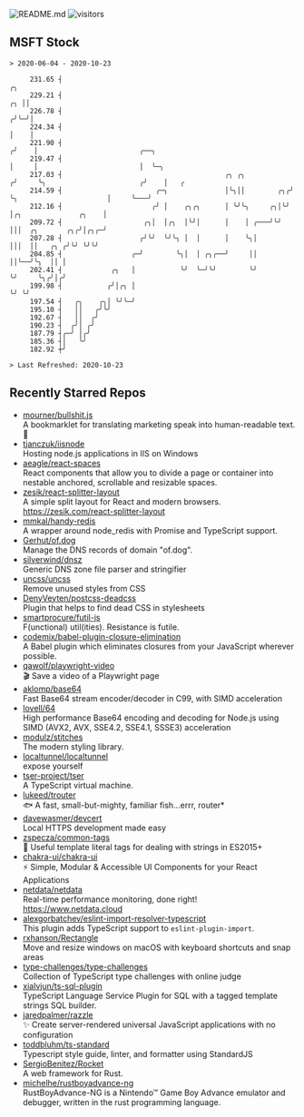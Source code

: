![README.md](https://github.com/Gerhut/Gerhut/workflows/README.md/badge.svg)
![visitors](https://visitors.vercel.app/Gerhut/Gerhut?token=8cf69d1f6813d272ef062726b6070c9be4ff72038cfe5a7ded7384a8da65d866)

## MSFT Stock

```
> 2020-06-04 - 2020-10-23

     231.65 ┤                                                              ╭╮                                    
     229.21 ┤                                                           ╭╮ ││                                    
     226.78 ┤                                                          ╭╯╰─╯│                                    
     224.34 ┤                                                          │    │                                    
     221.90 ┤                                                         ╭╯    │                         ╭──╮       
     219.47 ┤                                                         │     │                         │  ╰─╮     
     217.03 ┤                                        ╭╮ ╭╮           ╭╯     ╰╮                       ╭╯    │   ╭ 
     214.59 ┤                       ╭─╮              │╰╮││        ╭╮╭╯       ╰╮                      │     ╰───╯ 
     212.16 ┤                      ╭╯ │    ╭╮╭╮      │ ╰╯╰╮     ╭╮│╰╯         │╭╮              ╭╮    │           
     209.72 ┤                    ╭╮│  │╭╮  │╰╯│      │    │ ╭───╯╰╯           │││  ╭╮       ╭╮╭╯│╭╮╭─╯           
     207.28 ┤                   ╭╯╰╯  ╰╯╰╮ │  │      │    ╰╮│                 │││  ││   ╭╮ ╭╯╰╯ ╰╯╰╯             
     204.85 ┤                 ╭─╯        ╰╮│  │ ╭╮╭──╯     ││                 ││╰──╯╰╮  ││ │                     
     202.41 ┤            ╭╮   │           ╰╯  ╰─╯╰╯        ╰╯                 ╰╯     ╰╮╭╯│╭╯                     
     199.98 ┤           ╭╯│╭╮ │                                                       ╰╯ ╰╯                      
     197.54 ┤   ╭╮    ╭╮│ ╰╯╰─╯                                                                                  
     195.10 ┤   ││   ╭╯╰╯                                                                                        
     192.67 ┤   ││  ╭╯                                                                                           
     190.23 ┤  ╭╯│ ╭╯                                                                                            
     187.79 ┤╭─╯ │╭╯                                                                                             
     185.36 ┤│   ╰╯                                                                                              
     182.92 ┼╯                                                                                                   

> Last Refreshed: 2020-10-23
```

## Recently Starred Repos

- [mourner/bullshit.js](https://github.com/mourner/bullshit.js)  
  A bookmarklet for translating marketing speak into human-readable text. :poop:
- [tjanczuk/iisnode](https://github.com/tjanczuk/iisnode)  
  Hosting node.js applications in IIS on Windows
- [aeagle/react-spaces](https://github.com/aeagle/react-spaces)  
  React components that allow you to divide a page or container into nestable anchored, scrollable and resizable spaces.
- [zesik/react-splitter-layout](https://github.com/zesik/react-splitter-layout)  
  A simple split layout for React and modern browsers. https://zesik.com/react-splitter-layout
- [mmkal/handy-redis](https://github.com/mmkal/handy-redis)  
  A wrapper around node_redis with Promise and TypeScript support.
- [Gerhut/of.dog](https://github.com/Gerhut/of.dog)  
  Manage the DNS records of domain "of.dog".
- [silverwind/dnsz](https://github.com/silverwind/dnsz)  
  Generic DNS zone file parser and stringifier
- [uncss/uncss](https://github.com/uncss/uncss)  
  Remove unused styles from CSS
- [DenyVeyten/postcss-deadcss](https://github.com/DenyVeyten/postcss-deadcss)  
  Plugin that helps to find dead CSS in stylesheets
- [smartprocure/futil-js](https://github.com/smartprocure/futil-js)  
  F(unctional) util(ities). Resistance is futile.
- [codemix/babel-plugin-closure-elimination](https://github.com/codemix/babel-plugin-closure-elimination)  
  A Babel plugin which eliminates closures from your JavaScript wherever possible.
- [qawolf/playwright-video](https://github.com/qawolf/playwright-video)  
  🎬 Save a video of a Playwright page
- [aklomp/base64](https://github.com/aklomp/base64)  
  Fast Base64 stream encoder/decoder in C99, with SIMD acceleration
- [lovell/64](https://github.com/lovell/64)  
  High performance Base64 encoding and decoding for Node.js using SIMD (AVX2, AVX, SSE4.2, SSE4.1, SSSE3) acceleration
- [modulz/stitches](https://github.com/modulz/stitches)  
  The modern styling library.
- [localtunnel/localtunnel](https://github.com/localtunnel/localtunnel)  
  expose yourself
- [tser-project/tser](https://github.com/tser-project/tser)  
  A TypeScript virtual machine.
- [lukeed/trouter](https://github.com/lukeed/trouter)  
  :fish: A fast, small-but-mighty, familiar fish...errr, router*
- [davewasmer/devcert](https://github.com/davewasmer/devcert)  
  Local HTTPS development made easy
- [zspecza/common-tags](https://github.com/zspecza/common-tags)  
  🔖 Useful template literal tags for dealing with strings in ES2015+
- [chakra-ui/chakra-ui](https://github.com/chakra-ui/chakra-ui)  
  ⚡️ Simple, Modular & Accessible UI Components for your React Applications
- [netdata/netdata](https://github.com/netdata/netdata)  
  Real-time performance monitoring, done right! https://www.netdata.cloud
- [alexgorbatchev/eslint-import-resolver-typescript](https://github.com/alexgorbatchev/eslint-import-resolver-typescript)  
  This plugin adds TypeScript support to `eslint-plugin-import`.
- [rxhanson/Rectangle](https://github.com/rxhanson/Rectangle)  
  Move and resize windows on macOS with keyboard shortcuts and snap areas
- [type-challenges/type-challenges](https://github.com/type-challenges/type-challenges)  
  Collection of TypeScript type challenges with online judge
- [xialvjun/ts-sql-plugin](https://github.com/xialvjun/ts-sql-plugin)  
  TypeScript Language Service Plugin for SQL with a tagged template strings SQL builder.
- [jaredpalmer/razzle](https://github.com/jaredpalmer/razzle)  
  ✨ Create server-rendered universal JavaScript applications with no configuration
- [toddbluhm/ts-standard](https://github.com/toddbluhm/ts-standard)  
  Typescript style guide, linter, and formatter using StandardJS
- [SergioBenitez/Rocket](https://github.com/SergioBenitez/Rocket)  
  A web framework for Rust.
- [michelhe/rustboyadvance-ng](https://github.com/michelhe/rustboyadvance-ng)  
  RustBoyAdvance-NG is a Nintendo™ Game Boy Advance emulator and debugger, written in the rust programming language.
